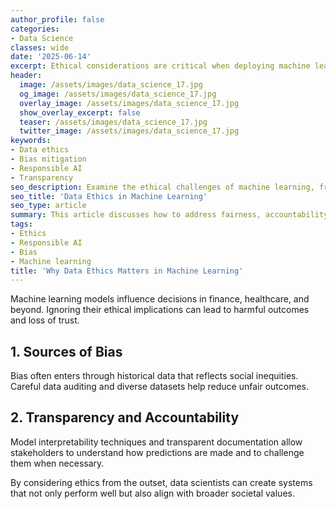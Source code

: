 ```yaml
---
author_profile: false
categories:
- Data Science
classes: wide
date: '2025-06-14'
excerpt: Ethical considerations are critical when deploying machine learning systems that affect real people.
header:
  image: /assets/images/data_science_17.jpg
  og_image: /assets/images/data_science_17.jpg
  overlay_image: /assets/images/data_science_17.jpg
  show_overlay_excerpt: false
  teaser: /assets/images/data_science_17.jpg
  twitter_image: /assets/images/data_science_17.jpg
keywords:
- Data ethics
- Bias mitigation
- Responsible AI
- Transparency
seo_description: Examine the ethical challenges of machine learning, from biased data to algorithmic transparency, and learn best practices for responsible AI.
seo_title: 'Data Ethics in Machine Learning'
seo_type: article
summary: This article discusses how to address fairness, accountability, and transparency when building machine learning solutions.
tags:
- Ethics
- Responsible AI
- Bias
- Machine learning
title: 'Why Data Ethics Matters in Machine Learning'
---
```


Machine learning models influence decisions in finance, healthcare, and beyond. Ignoring their ethical implications can lead to harmful outcomes and loss of trust.

## 1. Sources of Bias

Bias often enters through historical data that reflects social inequities. Careful data auditing and diverse datasets help reduce unfair outcomes.

## 2. Transparency and Accountability

Model interpretability techniques and transparent documentation allow stakeholders to understand how predictions are made and to challenge them when necessary.

By considering ethics from the outset, data scientists can create systems that not only perform well but also align with broader societal values.
